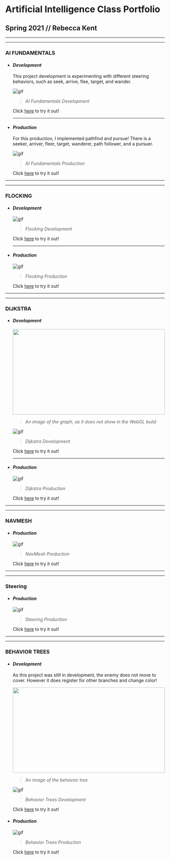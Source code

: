 # Artificial Intelligence Class Portfolio
## Spring 2021 // Rebecca Kent

-----------------------------------------------------------------------------------------------

-----------------------------------------------------------------------------------------------

### AI FUNDAMENTALS

- #### **_Development_**

  This project development is experimenting with different steering behaviors, such as seek, arrive, flee, target, and wander.

  ![gif](https://github.com/FracturedDiamond/AI_Portfolio/blob/main/PNGs/Fundamentals_Dev.gif?raw=true)

  > _AI Fundamentals Development_

  Click [here](https://fractureddiamond.github.io/AI_Fundamentals/) to try it out!
  
  ---------------------------------------------------------------------------------------------
  
- #### **_Production_**

  For this production, I implemented pathfind and pursue! There is a seeker, arriver, fleer, target, wanderer, path follower, and a pursuer.

  ![gif](https://github.com/FracturedDiamond/AI_Portfolio/blob/main/PNGs/Fundamentals_Pro.gif?raw=true)

  > _AI Fundamentals Production_

  Click [here](https://fractureddiamond.github.io/AI_Fundamentals_Production/) to try it out!
  
-----------------------------------------------------------------------------------------------

-----------------------------------------------------------------------------------------------

### FLOCKING

- #### **_Development_**

  ![gif](https://github.com/FracturedDiamond/AI_Portfolio/blob/main/PNGs/Flocking_Dev.gif?raw=true)

  > _Flocking Development_

  Click [here](https://fractureddiamond.github.io/AI_Flocking_Development/) to try it out!

  ---------------------------------------------------------------------------------------------
  
- #### **_Production_**

  ![gif](https://github.com/FracturedDiamond/AI_Portfolio/blob/main/PNGs/Flocking_Pro.gif?raw=true) 

  > _Flocking Production_

  Click [here](https://fractureddiamond.github.io/AI_Flocking_Production/) to try it out!
  
-----------------------------------------------------------------------------------------------

-----------------------------------------------------------------------------------------------

### DIJKSTRA

- #### **_Development_**
  
  <img src="https://user-images.githubusercontent.com/49692399/117160420-f1890600-ad75-11eb-8f8d-f84b3d72b83c.png" width="480" height="270">

  > _An image of the graph, as it does not show in the WebGL build_
  
  ![gif](https://github.com/FracturedDiamond/AI_Portfolio/blob/main/PNGs/Dijkstra_Dev.gif?raw=true) 

  > _Dijkstra Development_
  
  Click [here](https://fractureddiamond.github.io/AI_Dijkstra_Development/) to try it out!

  ---------------------------------------------------------------------------------------------
  
- #### **_Production_**

  ![gif](https://github.com/FracturedDiamond/AI_Portfolio/blob/main/PNGs/Dijkstra_Pro.gif?raw=true)

  > _Dijkstra Production_

  Click [here](https://fractureddiamond.github.io/AI_Dijkstra_Production/) to try it out!
  
-----------------------------------------------------------------------------------------------

-----------------------------------------------------------------------------------------------

### NAVMESH
  
- #### **_Production_**

  ![gif](https://github.com/FracturedDiamond/AI_Portfolio/blob/main/PNGs/NavMesh_Pro.gif?raw=true)

  > _NavMesh Production_

  Click [here](https://fractureddiamond.github.io/AI_NavMesh_Production/) to try it out!
  
-----------------------------------------------------------------------------------------------

-----------------------------------------------------------------------------------------------

### Steering

- #### **_Production_**

  ![gif](https://github.com/FracturedDiamond/AI_Portfolio/blob/main/PNGs/Steering_Pro.gif?raw=true)

  > _Steering Production_

  Click [here](https://fractureddiamond.github.io/AI_Steering_Production/) to try it out!
  
-----------------------------------------------------------------------------------------------

-----------------------------------------------------------------------------------------------

### BEHAVIOR TREES

- #### **_Development_**
  
  As this project was still in development, the enemy does not move to cover. However it does register
  for other branches and change color!
  
  <img src="https://user-images.githubusercontent.com/49692399/117162634-cc959280-ad77-11eb-8e28-6c6393a801bf.png" width="480" height="270">

  > _An image of the behavior tree_
  
  ![gif](https://github.com/FracturedDiamond/AI_Portfolio/blob/main/PNGs/BehaviorTree_Dev.gif?raw=true)
  
  > _Behavior Trees Development_
  
  Click [here](https://fractureddiamond.github.io/AI_BehaviorTrees_Development/) to try it out!
  
- #### **_Production_**

  ![gif](https://github.com/FracturedDiamond/AI_Portfolio/blob/main/PNGs/BehaviorTree_Pro.gif?raw=true)
  
  > _Behavior Trees Production_

  Click [here](https://fractureddiamond.github.io/AI_BehaviorTrees_Production_V02/) to try it out!
  
  

